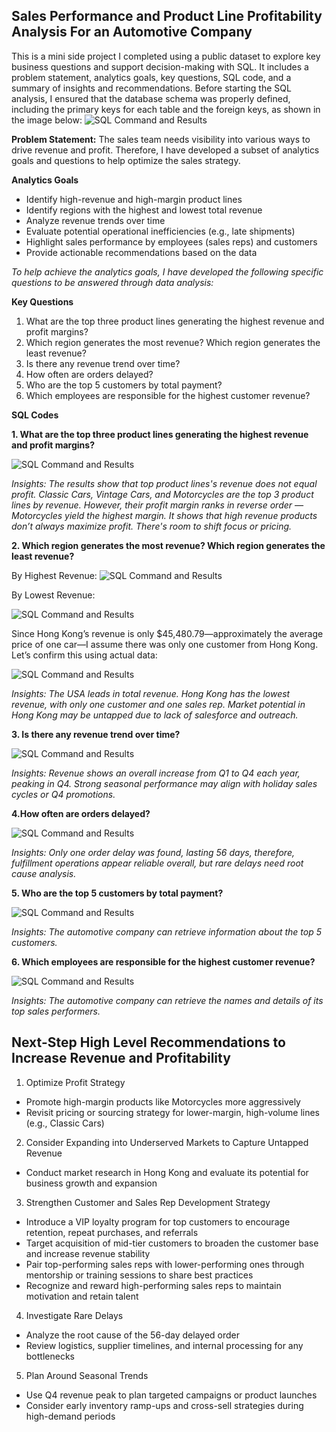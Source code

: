 ## **Sales Performance and Product Line Profitability Analysis For an Automotive Company**

This is a mini side project I completed using a public dataset to explore key business questions and support decision-making with SQL. It includes a problem statement, analytics goals, key questions, SQL code, and a summary of insights and recommendations. Before starting the SQL analysis, I ensured that the database schema was properly defined, including the primary keys for each table and the foreign keys, as shown in the image below: 
![SQL Command and Results](https://github.com/cristinajiang/Sales-SQL/blob/9f46c7fd98920df7f7486e6e0dc961a6e9735a3e/images/Schema%20.png) 

**Problem Statement:**
The sales team needs visibility into various ways to drive revenue and profit. Therefore, I have developed a subset of analytics goals and questions to help optimize the sales strategy. 

**Analytics Goals**
* Identify high-revenue and high-margin product lines
* Identify regions with the highest and lowest total revenue
* Analyze revenue trends over time
* Evaluate potential operational inefficiencies (e.g., late shipments)
* Highlight sales performance by employees (sales reps) and customers
* Provide actionable recommendations based on the data

*To help achieve the analytics goals, I have developed the following specific questions to be answered through data analysis:*

**Key Questions**
1. What are the top three product lines generating the highest revenue and profit margins?
2. Which region generates the most revenue? Which region generates the least revenue?
3. Is there any revenue trend over time?
4. How often are orders delayed? 
5. Who are the top 5 customers by total payment? 
6. Which employees are responsible for the highest customer revenue?

   
**SQL Codes** 

**1. What are the top three product lines generating the highest revenue and profit margins?**
   
![SQL Command and Results](https://github.com/cristinajiang/Sales-SQL/blob/a3e05c8929f9b8c0ef7ceb82ecc1c1cd0e44ae50/images/SQL%20Top%203%20Product%20Line.png) 

*Insights: The results show that top product lines's revenue does not equal profit. Classic Cars, Vintage Cars, and Motorcycles are the top 3 product lines by revenue. However, their profit margin ranks in reverse order — Motorcycles yield the highest margin. It shows that high revenue products don’t always maximize profit. There's room to shift focus or pricing.*


**2. Which region generates the most revenue? Which region generates the least revenue?**

By Highest Revenue: 
![SQL Command and Results](https://github.com/cristinajiang/Sales-SQL/blob/f79b2285dd2dfcf5d78220ea1f654315472f78a4/images/Highest%20revenue.png)

By Lowest Revenue: 

![SQL Command and Results](https://github.com/cristinajiang/Sales-SQL/blob/f79b2285dd2dfcf5d78220ea1f654315472f78a4/images/Least%20Revenue.png)

Since Hong Kong’s revenue is only $45,480.79—approximately the average price of one car—I assume there was only one customer from Hong Kong. Let’s confirm this using actual data:

![SQL Command and Results](https://github.com/cristinajiang/Sales-SQL/blob/f79b2285dd2dfcf5d78220ea1f654315472f78a4/images/Sales%20in%20HK.png) 

*Insights: The USA leads in total revenue. Hong Kong has the lowest revenue, with only one customer and one sales rep. Market potential in Hong Kong may be untapped due to lack of salesforce and outreach.*

**3. Is there any revenue trend over time?**

![SQL Command and Results](https://github.com/cristinajiang/Sales-SQL/blob/df4977c1bd95173934243eefb0d8d62144a8b408/images/Quarter%20Trend.png) 

*Insights: Revenue shows an overall increase from Q1 to Q4 each year, peaking in Q4. Strong seasonal performance may align with holiday sales cycles or Q4 promotions.* 

**4.How often are orders delayed?**
   
![SQL Command and Results](https://github.com/cristinajiang/Sales-SQL/blob/86607e7330d63efe7de3fe5c6e91efae77dec6b3/images/order%20ship%20date.png)

*Insights: Only one order delay was found, lasting 56 days, therefore, fulfillment operations appear reliable overall, but rare delays need root cause analysis.*

**5. Who are the top 5 customers by total payment?**
   
![SQL Command and Results](https://github.com/cristinajiang/Sales-SQL/blob/f79b2285dd2dfcf5d78220ea1f654315472f78a4/images/Top%205%20customers.png)

*Insights: The automotive company can retrieve information about the top 5 customers.*

**6. Which employees are responsible for the highest customer revenue?**
   
![SQL Command and Results](https://github.com/cristinajiang/Sales-SQL/blob/e2d0b4c83de0fb66dce2650d053e8439423fdff2/images/Sales%20Rep%20Performance.png)

*Insights: The automotive company can retrieve the names and details of its top sales performers.*

## **Next-Step High Level Recommendations to Increase Revenue and Profitability** 
1. Optimize Profit Strategy
* Promote high-margin products like Motorcycles more aggressively
* Revisit pricing or sourcing strategy for lower-margin, high-volume lines (e.g., Classic Cars)

2. Consider Expanding into Underserved Markets to Capture Untapped Revenue
* Conduct market research in Hong Kong and evaluate its potential for business growth and expansion

3. Strengthen Customer and Sales Rep Development Strategy
* Introduce a VIP loyalty program for top customers to encourage retention, repeat purchases, and referrals
* Target acquisition of mid-tier customers to broaden the customer base and increase revenue stability
* Pair top-performing sales reps with lower-performing ones through mentorship or training sessions to share best practices
* Recognize and reward high-performing sales reps to maintain motivation and retain talent

4. Investigate Rare Delays 
* Analyze the root cause of the 56-day delayed order
* Review logistics, supplier timelines, and internal processing for any bottlenecks

5. Plan Around Seasonal Trends
* Use Q4 revenue peak to plan targeted campaigns or product launches
* Consider early inventory ramp-ups and cross-sell strategies during high-demand periods


